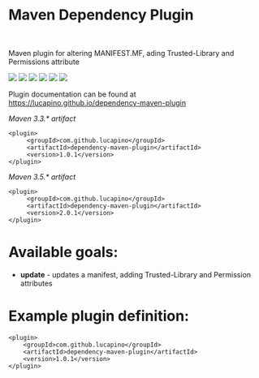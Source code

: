 <h1>Maven Dependency Plugin</h1><br>

Maven plugin for altering MANIFEST.MF, ading Trusted-Library and Permissions attribute

[![][Build Status img]][Build Status]
[![][Coverage Status img]][Coverage Status]
[![][Dependency Status img]][Dependency Status]
[![][license img]][license]
[![][Maven Central img]][Maven Central]
[![][Javadocs img]][Javadocs]

Plugin documentation can be found at https://lucapino.github.io/dependency-maven-plugin

*Maven 3.3.&ast; artifact*
```
<plugin>
     <groupId>com.github.lucapino</groupId>
     <artifactId>dependency-maven-plugin</artifactId>
     <version>1.0.1</version>
</plugin>
```

*Maven 3.5.&ast; artifact*
```
<plugin>
     <groupId>com.github.lucapino</groupId>
     <artifactId>dependency-maven-plugin</artifactId>
     <version>2.0.1</version>
</plugin>
```

Available goals:
================
* **update** - updates a manifest, adding Trusted-Library and Permission attributes

Example plugin definition:
==========================
    <plugin>
        <groupId>com.github.lucapino</groupId>
        <artifactId>dependency-maven-plugin</artifactId>
        <version>1.0.1</version>
    </plugin>

[Build Status]:https://travis-ci.org/lucapino/dependency-maven-plugin
[Build Status img]:https://travis-ci.org/lucapino/dependency-maven-plugin.svg?branch=master

[Coverage Status]:https://codecov.io/gh/lucapino/dependency-maven-plugin
[Coverage Status img]:https://codecov.io/gh/lucapino/dependency-maven-plugin/branch/master/graph/badge.svg

[Dependency Status]:https://snyk.io/test/github/lucapino/dependency-maven-plugin
[Dependency Status img]:https://snyk.io/test/github/lucapino/dependency-maven-plugin/badge.svg?style=flat

[license]:LICENSE
[license img]:https://img.shields.io/badge/license-Apache%202-blue.svg

[Maven Central]:https://maven-badges.herokuapp.com/maven-central/com.github.lucapino/dependency-maven-plugin
[Maven Central img]:https://maven-badges.herokuapp.com/maven-central/com.github.lucapino/dependency-maven-plugin/badge.svg

[Javadocs]:http://www.javadoc.io/doc/com.github.lucapino/dependency-maven-plugin
[Javadocs img]:http://javadoc.io/badge/com.github.lucapino/dependency-maven-plugin.svg
